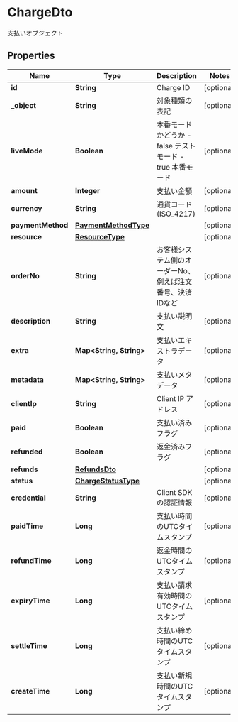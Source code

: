 

# ChargeDto

支払いオブジェクト
## Properties

Name | Type | Description | Notes
------------ | ------------- | ------------- | -------------
**id** | **String** | Charge ID |  [optional]
**_object** | **String** | 対象種類の表記 |  [optional]
**liveMode** | **Boolean** | 本番モードかどうか - false テストモード - true 本番モード  |  [optional]
**amount** | **Integer** | 支払い金額 |  [optional]
**currency** | **String** | 通貨コード (ISO_4217) |  [optional]
**paymentMethod** | [**PaymentMethodType**](PaymentMethodType.md) |  |  [optional]
**resource** | [**ResourceType**](ResourceType.md) |  |  [optional]
**orderNo** | **String** | お客様システム側のオーダーNo、例えば注文番号、決済IDなど |  [optional]
**description** | **String** | 支払い説明文 |  [optional]
**extra** | **Map&lt;String, String&gt;** | 支払いエキストラデータ |  [optional]
**metadata** | **Map&lt;String, String&gt;** | 支払いメタデータ |  [optional]
**clientIp** | **String** | Client IP アドレス |  [optional]
**paid** | **Boolean** | 支払い済みフラグ |  [optional]
**refunded** | **Boolean** | 返金済みフラグ |  [optional]
**refunds** | [**RefundsDto**](RefundsDto.md) |  |  [optional]
**status** | [**ChargeStatusType**](ChargeStatusType.md) |  |  [optional]
**credential** | **String** | Client SDK の認証情報 |  [optional]
**paidTime** | **Long** | 支払い時間のUTCタイムスタンプ |  [optional]
**refundTime** | **Long** | 返金時間のUTCタイムスタンプ |  [optional]
**expiryTime** | **Long** | 支払い請求有効時間のUTCタイムスタンプ |  [optional]
**settleTime** | **Long** | 支払い締め時間のUTCタイムスタンプ |  [optional]
**createTime** | **Long** | 支払い新規時間のUTCタイムスタンプ |  [optional]



